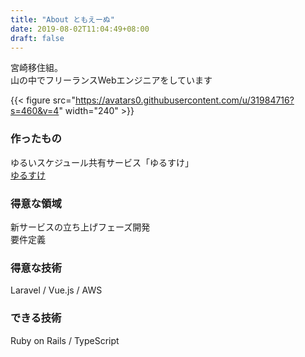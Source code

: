 ```yaml
---
title: "About ともえーぬ"
date: 2019-08-02T11:04:49+08:00
draft: false
---
```


宮崎移住組。  
山の中でフリーランスWebエンジニアをしています

{{< figure src="https://avatars0.githubusercontent.com/u/31984716?s=460&v=4" width="240" >}}

### 作ったもの

ゆるいスケジュール共有サービス「ゆるすけ」  
[ゆるすけ](http://yurusuke.com)

### 得意な領域

新サービスの立ち上げフェーズ開発  
要件定義

### 得意な技術

Laravel / Vue.js / AWS 

### できる技術

Ruby on Rails / TypeScript
